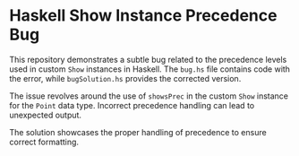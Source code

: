 # Haskell Show Instance Precedence Bug

This repository demonstrates a subtle bug related to the precedence levels used in custom `Show` instances in Haskell.  The `bug.hs` file contains code with the error, while `bugSolution.hs` provides the corrected version.

The issue revolves around the use of `showsPrec` in the custom `Show` instance for the `Point` data type. Incorrect precedence handling can lead to unexpected output.

The solution showcases the proper handling of precedence to ensure correct formatting.

